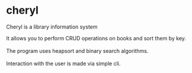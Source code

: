 # cheryl
Cheryl is a library information system

It allows you to perform CRUD operations on books and sort them by key.<br/><br/>
The program uses heapsort and binary search algorithms.<br/><br/>
Interaction with the user is made via simple cli.<br/><br/>
